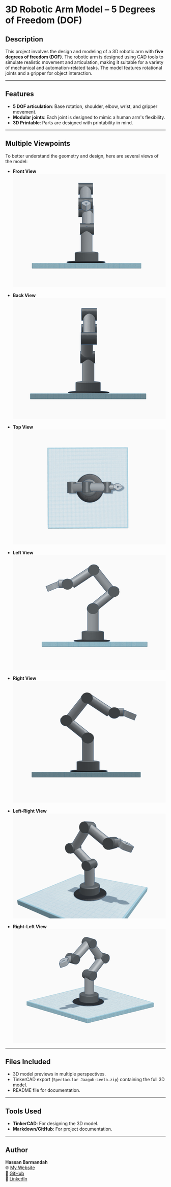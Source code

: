 # 3D Robotic Arm Model – 5 Degrees of Freedom (DOF)

## Description

This project involves the design and modeling of a 3D robotic arm with **five degrees of freedom (DOF)**. The robotic arm is designed using CAD tools to simulate realistic movement and articulation, making it suitable for a variety of mechanical and automation-related tasks. The model features rotational joints and a gripper for object interaction.

---

## Features

- **5 DOF articulation**: Base rotation, shoulder, elbow, wrist, and gripper movement.
- **Modular joints**: Each joint is designed to mimic a human arm's flexibility.
- **3D Printable**: Parts are designed with printability in mind.

---

## Multiple Viewpoints

To better understand the geometry and design, here are several views of the model:

- **Front View**  
  ![Front](./Front.png)

- **Back View**  
  ![Back](./Back.png)

- **Top View**  
  ![Top](./Top.png)

- **Left View**  
  ![Left](./Left.png)

- **Right View**  
  ![Right](./Right.png)

- **Left-Right View**  
  ![Left-Right](./Left-Right.png)

- **Right-Left View**  
  ![Right-Left](./Right-Left.png)

---

## Files Included

- 3D model previews in multiple perspectives.
- TinkerCAD export (`Spectacular Jaagub-Leelo.zip`) containing the full 3D model.
- README file for documentation.

---

## Tools Used

- **TinkerCAD**: For designing the 3D model.
- **Markdown/GitHub**: For project documentation.

---

## Author
**Hassan Barmandah**  
🌐 [My Website](https://hsnhb.social/)  
🔗 [GitHub](https://github.com/HasanBGIt)  
🔗 [LinkedIn](https://www.linkedin.com/in/hsnhb/)  

